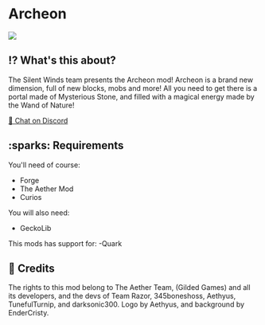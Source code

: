 # Archeon
![](https://media.discordapp.net/attachments/938106904129986590/992778838889222184/unknown.png?width=886&height=498)

## ⁉ What's this about?

The Silent Winds team presents the Archeon mod! Archeon is a brand new dimension, full of new blocks, mobs and more! All you need to get there is a portal made of Mysterious Stone, and filled with a magical energy made by the Wand of Nature!

<a class="github-button" href="https://discord.gg/hhGPj8sMzT
" data-icon="octicon-comment-discussion" aria-label="Chat on Discord"> 💬 Chat on Discord</a>

## :sparks: Requirements

You'll need of course:
 - Forge
 - The Aether Mod
 - Curios
 
 You will also need:
 - GeckoLib
 
 This mods has support for:
 -Quark
 
## 📜 Credits

The rights to this mod belong to The Aether Team, (Gilded Games) and all its developers, and the devs of Team Razor, 345boneshoss, Aethyus, TunefulTurnip, and darksonic300. Logo by Aethyus, and background by EnderCristy.
